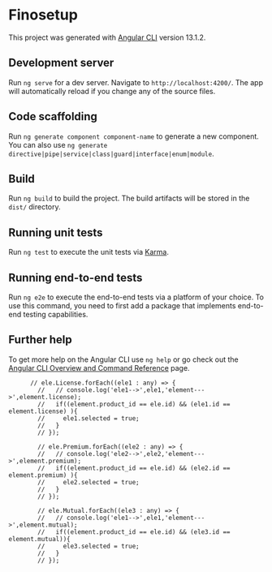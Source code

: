 # Finosetup

This project was generated with [Angular CLI](https://github.com/angular/angular-cli) version 13.1.2.

## Development server

Run `ng serve` for a dev server. Navigate to `http://localhost:4200/`. The app will automatically reload if you change any of the source files.

## Code scaffolding

Run `ng generate component component-name` to generate a new component. You can also use `ng generate directive|pipe|service|class|guard|interface|enum|module`.

## Build

Run `ng build` to build the project. The build artifacts will be stored in the `dist/` directory.

## Running unit tests

Run `ng test` to execute the unit tests via [Karma](https://karma-runner.github.io).

## Running end-to-end tests

Run `ng e2e` to execute the end-to-end tests via a platform of your choice. To use this command, you need to first add a package that implements end-to-end testing capabilities.

## Further help

To get more help on the Angular CLI use `ng help` or go check out the [Angular CLI Overview and Command Reference](https://angular.io/cli) page.








          // ele.License.forEach((ele1 : any) => {
            //   // console.log('ele1-->',ele1,'element--->',element.license);
            //   if((element.product_id == ele.id) && (ele1.id == element.license) ){
            //     ele1.selected = true;
            //   }
            // });
  
            // ele.Premium.forEach((ele2 : any) => {
            //   // console.log('ele2-->',ele2,'element--->',element.premium);
            //   if((element.product_id == ele.id) && (ele2.id == element.premium) ){
            //     ele2.selected = true;
            //   }
            // });
  
            // ele.Mutual.forEach((ele3 : any) => {
            //   // console.log('ele1-->',ele1,'element--->',element.mutual);
            //   if((element.product_id == ele.id) && (ele3.id == element.mutual)){
            //     ele3.selected = true;
            //   }
            // });